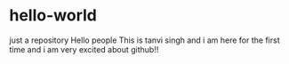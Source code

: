 # hello-world
just a repository
Hello people 
This is tanvi singh and i am here for the first time and i am very excited about github!!
